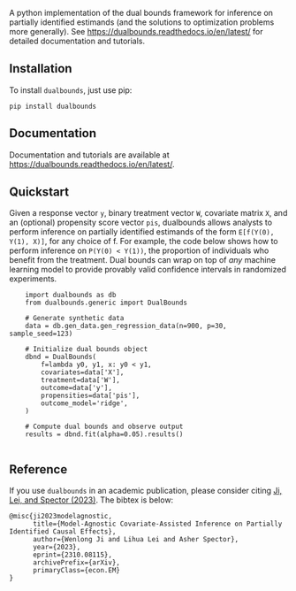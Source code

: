 A python implementation of the dual bounds framework for inference on partially identified estimands (and the solutions to optimization problems more generally). See https://dualbounds.readthedocs.io/en/latest/ for detailed documentation and tutorials.

## Installation

To install ``dualbounds``, just use pip:

``pip install dualbounds``

## Documentation

Documentation and tutorials are available at https://dualbounds.readthedocs.io/en/latest/.

## Quickstart

Given a response vector ``y``, binary treatment vector ``W``, covariate matrix ``X``, and an (optional) propensity score vector ``pis``, dualbounds allows analysts to perform inference on partially identified estimands of the form `E[f(Y(0), Y(1), X)]`, for any choice of f. For example, the code below shows how to perform inference on `P(Y(0) < Y(1))`, the proportion of individuals who benefit from the treatment. Dual bounds can wrap on top of *any* machine learning model to provide provably valid confidence intervals in randomized experiments.

```
	import dualbounds as db
	from dualbounds.generic import DualBounds

	# Generate synthetic data
	data = db.gen_data.gen_regression_data(n=900, p=30, sample_seed=123)

	# Initialize dual bounds object
	dbnd = DualBounds(
	    f=lambda y0, y1, x: y0 < y1,
	    covariates=data['X'],
	    treatment=data['W'],
	    outcome=data['y'],
	    propensities=data['pis'],
	    outcome_model='ridge',
	)

	# Compute dual bounds and observe output
	results = dbnd.fit(alpha=0.05).results()


```

## Reference

If you use ``dualbounds`` in an academic publication, please consider citing [Ji, Lei, and Spector (2023)](https://arxiv.org/abs/2310.08115). The bibtex is below:

```
@misc{ji2023modelagnostic,
      title={Model-Agnostic Covariate-Assisted Inference on Partially Identified Causal Effects}, 
      author={Wenlong Ji and Lihua Lei and Asher Spector},
      year={2023},
      eprint={2310.08115},
      archivePrefix={arXiv},
      primaryClass={econ.EM}
}
```